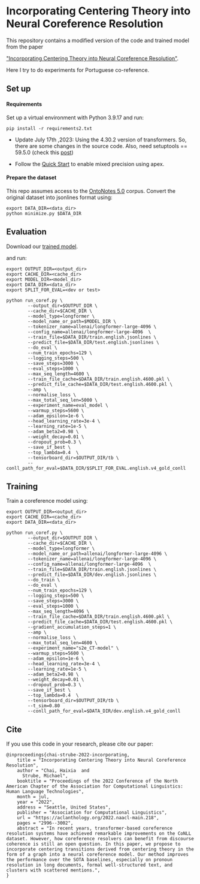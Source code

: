 # Incorporating Centering Theory into Neural Coreference Resolution

This repository contains a modified version of the code and trained model from the paper

["Incorporating Centering Theory into Neural Coreference Resolution"](https://aclanthology.org/2022.naacl-main.218.pdf).

Here I try to do experiments for Portuguese co-reference.

## Set up

#### Requirements
Set up a virtual environment with Python 3.9.17 and run: 
```
pip install -r requirements2.txt
```

* Update July 17th ,2023: Using the 4.30.2 version of transformers. So, there are some changes in the source code. Also, need 
setuptools == 59.5.0 (check this [post](https://github.com/pytorch/pytorch/issues/69894))

* Follow the [Quick Start](https://github.com/NVIDIA/apex) to enable mixed precision using apex.

#### Prepare the dataset

This repo assumes access to the [OntoNotes 5.0](https://catalog.ldc.upenn.edu/LDC2013T19) corpus.
Convert the original dataset into jsonlines format using:
```
export DATA_DIR=<data_dir>
python minimize.py $DATA_DIR
```

## Evaluation
Download our [trained model](https://drive.google.com/file/d/1vjNBFBAGVOJ0Pyy6A-NX3gaOswjCIE6X/view?usp=sharing).

and run:
```
export OUTPUT_DIR=<output_dir>
export CACHE_DIR=<cache_dir>
export MODEL_DIR=<model_dir>
export DATA_DIR=<data_dir>
export SPLIT_FOR_EVAL=<dev or test>

python run_coref.py \
        --output_dir=$OUTPUT_DIR \
        --cache_dir=$CACHE_DIR \
        --model_type=longformer \
        --model_name_or_path=$MODEL_DIR \
        --tokenizer_name=allenai/longformer-large-4096 \
        --config_name=allenai/longformer-large-4096  \
        --train_file=$DATA_DIR/train.english.jsonlines \
        --predict_file=$DATA_DIR/test.english.jsonlines \
        --do_eval \
        --num_train_epochs=129 \
        --logging_steps=500 \
        --save_steps=3000 \
        --eval_steps=1000 \
        --max_seq_length=4600 \
        --train_file_cache=$DATA_DIR/train.english.4600.pkl \
        --predict_file_cache=$DATA_DIR/test.english.4600.pkl \
        --amp \
        --normalise_loss \
        --max_total_seq_len=5000 \
        --experiment_name=eval_model \
        --warmup_steps=5600 \
        --adam_epsilon=1e-6 \
        --head_learning_rate=3e-4 \
        --learning_rate=1e-5 \
        --adam_beta2=0.98 \
        --weight_decay=0.01 \
        --dropout_prob=0.3 \
        --save_if_best \
        --top_lambda=0.4  \
        --tensorboard_dir=$OUTPUT_DIR/tb \
        --conll_path_for_eval=$DATA_DIR/$SPLIT_FOR_EVAL.english.v4_gold_conll
```

## Training
Train a coreference model using:
```
export OUTPUT_DIR=<output_dir>
export CACHE_DIR=<cache_dir>
export DATA_DIR=<data_dir>

python run_coref.py \
        --output_dir=$OUTPUT_DIR \
        --cache_dir=$CACHE_DIR \
        --model_type=longformer \
        --model_name_or_path=allenai/longformer-large-4096 \
        --tokenizer_name=allenai/longformer-large-4096 \
        --config_name=allenai/longformer-large-4096  \
        --train_file=$DATA_DIR/train.english.jsonlines \
        --predict_file=$DATA_DIR/dev.english.jsonlines \
        --do_train \
        --do_eval \
        --num_train_epochs=129 \
        --logging_steps=500 \
        --save_steps=3000 \
        --eval_steps=1000 \
        --max_seq_length=4096 \
        --train_file_cache=$DATA_DIR/train.english.4600.pkl \
        --predict_file_cache=$DATA_DIR/test.english.4600.pkl \
        --gradient_accumulation_steps=1 \
        --amp \
        --normalise_loss \
        --max_total_seq_len=4600 \
        --experiment_name="s2e_CT-model" \
        --warmup_steps=5600 \
        --adam_epsilon=1e-6 \
        --head_learning_rate=3e-4 \
        --learning_rate=1e-5 \
        --adam_beta2=0.98 \
        --weight_decay=0.01 \
        --dropout_prob=0.3 \
        --save_if_best \
        --top_lambda=0.4  \
        --tensorboard_dir=$OUTPUT_DIR/tb \
	    --t_sim=0.80
        --conll_path_for_eval=$DATA_DIR/dev.english.v4_gold_conll
```

## Cite

If you use this code in your research, please cite our paper:

```
@inproceedings{chai-strube-2022-incorporating,
    title = "Incorporating Centering Theory into Neural Coreference Resolution",
    author = "Chai, Haixia  and
      Strube, Michael",
    booktitle = "Proceedings of the 2022 Conference of the North American Chapter of the Association for Computational Linguistics: Human Language Technologies",
    month = jul,
    year = "2022",
    address = "Seattle, United States",
    publisher = "Association for Computational Linguistics",
    url = "https://aclanthology.org/2022.naacl-main.218",
    pages = "2996--3002",
    abstract = "In recent years, transformer-based coreference resolution systems have achieved remarkable improvements on the CoNLL dataset. However, how coreference resolvers can benefit from discourse coherence is still an open question. In this paper, we propose to incorporate centering transitions derived from centering theory in the form of a graph into a neural coreference model. Our method improves the performance over the SOTA baselines, especially on pronoun resolution in long documents, formal well-structured text, and clusters with scattered mentions.",
}

```
